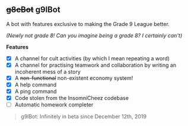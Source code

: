 ## ~~g8cBot~~ g9lBot
A bot with features exclusive to making the Grade 9 League better.

*(Newly not grade 8! Can you imagine being a grade 8? I certainly can't)*


**Features**

 - [x] A channel for cult activities (by which I mean repeating a word)
 - [x] A channel for practising teamwork and collaboration by writing an incoherent mess of a story
 - [x] A ~~non-functional~~ non-existent economy system!
 - [x] A help command
 - [x] A ping command
 - [x] Code stolen from the InsomniCheez codebase
 - [ ] Automatic homework completer

> g9lBot: Infinitely in beta since December 12th, 2019
